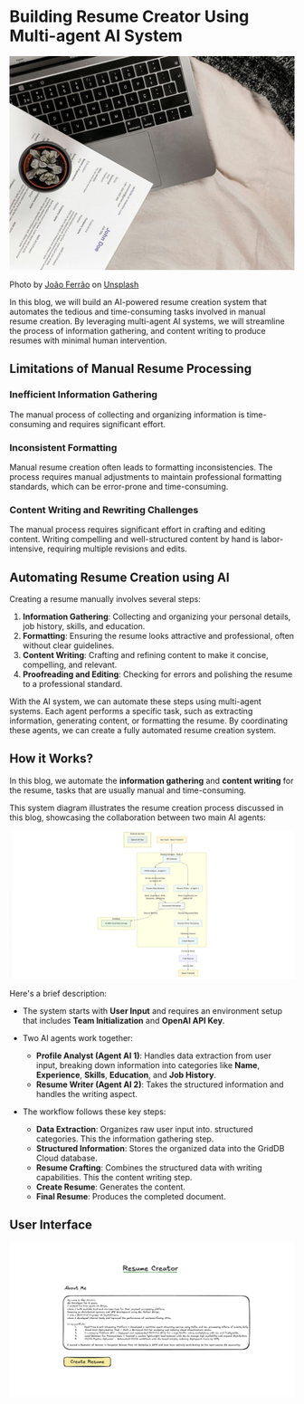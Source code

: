 # Building Resume Creator Using Multi-agent AI System

![cover](images/joao-ferrao-4YzrcDNcRVg-unsplash.jpg)

Photo by <a href="https://unsplash.com/@joaofferrao?utm_content=creditCopyText&utm_medium=referral&utm_source=unsplash">João Ferrão</a> on <a href="https://unsplash.com/photos/white-printer-paper-on-macbook-pro-4YzrcDNcRVg?utm_content=creditCopyText&utm_medium=referral&utm_source=unsplash">Unsplash</a>

In this blog, we will build an AI-powered resume creation system that automates the tedious and time-consuming tasks involved in manual resume creation. By leveraging multi-agent AI systems, we will streamline the process of information gathering, and content writing to produce resumes with minimal human intervention.

## Limitations of Manual Resume Processing

### Inefficient Information Gathering

The manual process of collecting and organizing information is time-consuming and requires significant effort.

### Inconsistent Formatting

Manual resume creation often leads to formatting inconsistencies. The process requires manual adjustments to maintain professional formatting standards, which can be error-prone and time-consuming.

### Content Writing and Rewriting Challenges

The manual process requires significant effort in crafting and editing content. Writing compelling and well-structured content by hand is labor-intensive, requiring multiple revisions and edits.

## Automating Resume Creation using AI

Creating a resume manually involves several steps:

1. **Information Gathering**: Collecting and organizing your personal details, job history, skills, and education.
2. **Formatting**: Ensuring the resume looks attractive and professional, often without clear guidelines.
3. **Content Writing**: Crafting and refining content to make it concise, compelling, and relevant.
4. **Proofreading and Editing**: Checking for errors and polishing the resume to a professional standard.

With the AI system, we can automate these steps using multi-agent systems. Each agent performs a specific task, such as extracting information, generating content, or formatting the resume. By coordinating these agents, we can create a fully automated resume creation system.

## How it Works?

In this blog, we automate the **information gathering** and **content writing** for the resume, tasks that are usually manual and time-consuming.

This system diagram illustrates the resume creation process discussed in this blog, showcasing the collaboration between two main AI agents:

![agent diagram](images/ai-agents-diagram.png)

Here's a brief description:

- The system starts with **User Input** and requires an environment setup that includes **Team Initialization** and **OpenAI API Key**.

- Two AI agents work together:
  - **Profile Analyst (Agent AI 1)**: Handles data extraction from user input, breaking down information into categories like **Name**, **Experience**, **Skills**, **Education**, and **Job History**.
  - **Resume Writer (Agent AI 2)**: Takes the structured information and handles the writing aspect.

- The workflow follows these key steps:
  - **Data Extraction**: Organizes raw user input into. structured categories. This the information gathering step.
  - **Structured Information**: Stores the organized data into the GridDB Cloud database.
  - **Resume Crafting**: Combines the structured data with writing capabilities. This the content writing step.
  - **Create Resume**: Generates the content.
  - **Final Resume**: Produces the completed document.

## User Interface

![user interface](images/resume-creator.png)

